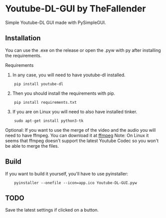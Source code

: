 # Youtube-DL-GUI by TheFallender
Simple Youtube-DL GUI made with PySimpleGUI.

## Installation
You can use the .exe on the release or open the .pyw with py after installing the requirements.

Requirements
1. In any case, you will need to have youtube-dl installed.
```
    pip install youtube-dl
```
2. Then you should install the requirements with pip.
```
    pip install requirements.txt
```
3. If you are on Linux you will need to also have installed tinker.
```
    sudo apt-get install python3-tk
```
Optional: If you want to use the merge of the video and the audio you will need to have ffmpeg. You can download it at [ffmpeg](https://ffmpeg.org/download.html)
Note: On Linux it seems that ffmpeg doesn't support the latest Youtube Codec so you won't be able to merge the files.

## Build
If you want to build it yourself, you'll have to use pyinstaller:
```
    pyinstaller --onefile --icon=app.ico Youtube-DL-GUI.pyw
```

## TODO
Save the latest settings if clicked on a button.
